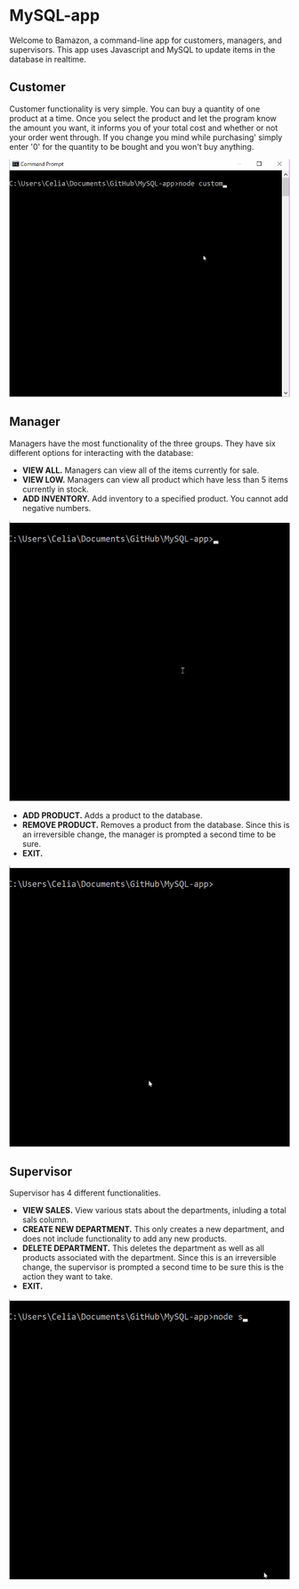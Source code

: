 # MySQL-app
Welcome to Bamazon, a command-line app for customers, managers, and supervisors. This app uses Javascript and MySQL to update items in the database in realtime. 

## Customer
Customer functionality is very simple. You can buy a quantity of one product at a time. Once you select the product and let the program know the amount you want, it informs you of your total cost and whether or not your order went through. If you change you mind while purchasing' simply enter '0' for the quantity to be bought and you won't buy anything.

![Customer](./images/customer01.gif)


## Manager
Managers have the most functionality of the three groups. They have six different options for interacting with the database:

* **VIEW ALL.** Managers can view all of the items currently for sale.
* **VIEW LOW.** Managers can view all product which have less than 5 items currently in stock.
* **ADD INVENTORY.** Add inventory to a specified product. You cannot add negative numbers.

![Manager01](./images/manager01.gif)

* **ADD PRODUCT.** Adds a product to the database. 
* **REMOVE PRODUCT.** Removes a product from the database. Since this is an irreversible change, the manager is prompted a second time to be sure.
* **EXIT.**

![Manager02](./images/manager04.gif)

## Supervisor
Supervisor has 4 different functionalities. 

* **VIEW SALES.** View various stats about the departments, inluding a total sals column.
* **CREATE NEW DEPARTMENT.** This only creates a new department, and does not include functionality to add any new products.
* **DELETE DEPARTMENT.** This deletes the department as well as all products associated with the department. Since this is an irreversible change, the supervisor is prompted a second time to be sure this is the action they want to take.
* **EXIT.**

![Supervisor](./images/supervisor01.gif)